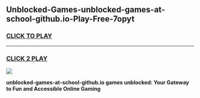
## Unblocked-Games-unblocked-games-at-school-github.io-Play-Free-7opyt
<h3>
<a href="https://premium76.site?title=unblocked-games-at-school-github.io&ref=24M">CLICK TO PLAY</a></h3>
<hr>

<h3>
<a href="https://premium76.site?title=unblocked-games-at-school-github.io&ref=24M">CLICK 2 PLAY</a>
  
</h3>

<a href="https://premium76.site?title=unblocked-games-at-school-github.io&ref=24M"><img src="https://clearcache.store/games.png"></a>


**unblocked-games-at-school-github.io games unblocked: Your Gateway to Fun and Accessible Online Gaming**
